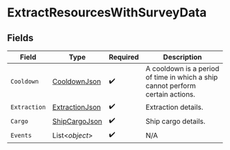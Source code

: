 # ExtractResourcesWithSurveyData


## Fields

| Field                                                                          | Type                                                                           | Required                                                                       | Description                                                                    |
| ------------------------------------------------------------------------------ | ------------------------------------------------------------------------------ | ------------------------------------------------------------------------------ | ------------------------------------------------------------------------------ |
| `Cooldown`                                                                     | [CooldownJson](../../Models/Components/CooldownJson.md)                        | :heavy_check_mark:                                                             | A cooldown is a period of time in which a ship cannot perform certain actions. |
| `Extraction`                                                                   | [ExtractionJson](../../Models/Components/ExtractionJson.md)                    | :heavy_check_mark:                                                             | Extraction details.                                                            |
| `Cargo`                                                                        | [ShipCargoJson](../../Models/Components/ShipCargoJson.md)                      | :heavy_check_mark:                                                             | Ship cargo details.                                                            |
| `Events`                                                                       | List<*object*>                                                                 | :heavy_check_mark:                                                             | N/A                                                                            |